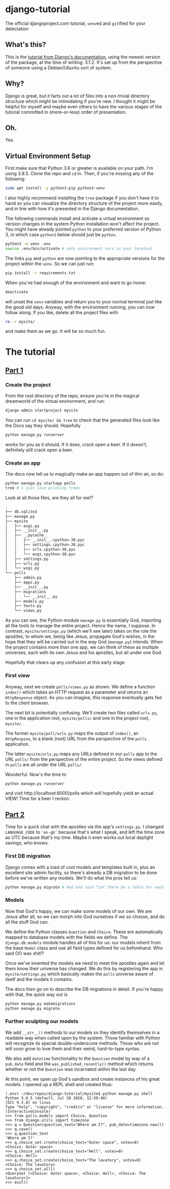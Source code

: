 # django-tutorial
The official djangoproject.com tutorial, ```venv```ed and ```git```ified for your delectation

## What's this?
This is the [tutorial from Django's documentation](https://docs.djangoproject.com/en/3.1/intro/tutorial01/), using the newest version of the package, at the time of writing: 3.1.2. It's set up from the perspective of someone using a Debian/Ubuntu sort of system. 

## Why?
Django is great, but it farts out a lot of files into a non-trivial directory structure which might be intimidating if you're new. I thought it might be helpful for myself and maybe even others to have the various stages of the tutorial committed in (more-or-less) order of presentation. 

## Oh.
Yes. 

## Virtual Environment Setup
First make sure that Python 3.6 or greater is available on your path. I'm using 3.8.5. Clone the repo and `cd` in. Then, if you're missing any of the following:
```bash
sudo apt install -y python3-pip python3-venv
```
I also highly recommend installing the ```tree``` package if you don't have it to hand so you can visualize the directory structure of the project more easily, and in line with how it's presented in the Django documentation. 

The following commands install and activate a virtual environment so version changes in the system Python installation won't affect the project. You might have already pointed ```python``` to your preferred version of Python 3, in which case ```python3``` below should just be ```python```. 
```bash
python3 -m venv .env 
source .env/bin/activate # sets environment vars in your terminal
```
The links ```pip``` and ```python``` are now pointing to the appropriate versions for the project within the ```venv```. So we can just run: 
```bash
pip install -r requirements.txt
```
When you've had enough of the environment and want to go home:
```bash
deactivate
```
will unset the `venv` variables and return you to your normal terminal just like the good old days. Anyway, with the environment running, you can now follow along. If you like, delete all the project files with 
```bash
rm -r mysite/
```

and make them as we go. It will be so much fun. 

#
# The tutorial
## [Part 1](https://docs.djangoproject.com/en/3.1/intro/tutorial01/)
### Create the project
From the root directory of the repo, ensure you're in the magical dreamworld of the virtual environment, and run:
```python
django-admin startproject mysite
```
You can run ```cd mysite/ && tree``` to check that the generated files look like the Docs say they should. Hopefully 
```python
python manage.py runserver
```
works for you as it should. If it does, crack open a beer. If it doesn't, definitely still crack open a beer. 

### Create an app
The docs now tell us to magically make an app happen out of thin air, so do:
```python
python manage.py startapp polls
tree # I just love printing trees
```
Look at all those files, are they all for me!?
```bash
.
├── db.sqlite3
├── manage.py
├── mysite
│   ├── asgi.py
│   ├── __init__.py
│   ├── __pycache__
│   │   ├── __init__.cpython-38.pyc
│   │   ├── settings.cpython-38.pyc
│   │   ├── urls.cpython-38.pyc
│   │   └── wsgi.cpython-38.pyc
│   ├── settings.py
│   ├── urls.py
│   └── wsgi.py
└── polls
    ├── admin.py
    ├── apps.py
    ├── __init__.py
    ├── migrations
    │   └── __init__.py
    ├── models.py
    ├── tests.py
    └── views.py
```
As you can see, the Python module ```manage.py``` is essentially God, importing all the tools to manage the entire project. Hence the name, I suppose. In contrast, ```mysite/settings.py``` (which we'll see later) takes on the role the apostles, to whom we, being like Jesus, propagate God's wishes, in the hope that they will be carried out in the way God (```manage.py```) intends. When the project contains more than one app, we can think of these as multiple universes, each with its own Jesus and his apostles, but all under one God.

 Hopefully that clears up any confusion at this early stage. 

### First view
Anyway, next we create ```polls/views.py``` as shown. We define a function ```index()``` which takes an HTTP request as a parameter and returns an ```HttpResponse``` object. As you can imagine, this response eventually gets fed to the client browser.

The next bit is potentially confusing. We'll create two files called ```urls.py```, one in the application root, ```mysite/polls/``` and one in the project root, ```mysite/```. 

The former ```mysite/poll/urls.py``` maps the output of ```index()```, an ```HttpRespose```, to a blank (root) URL from the perspective of the ```polls``` application. 

The latter ```mysite/urls.py``` maps any URLs defined in our ``polls`` app to the URL ```polls/``` from the perspective of the entire project. So the views defined in ```polls``` are all under the URL ```polls/```. 

Wonderful. Now's the time to 

```python
python manage.py runserver
```
and visit http://localhost:8000/polls which will hopefully yield an actual VIEW! Time for a beer I reckon. 

## [Part 2](https://docs.djangoproject.com/en/3.1/intro/tutorial02/)
Time for a quick chat with the apostles via the app's ```settings.py```. I changed ```LANGUAGE_CODE``` to ```'en-gb'``` because that's what I speak, and left the time zone as UTC because that's my time. Maybe it even works out local daylight savings, who knows. 

### First DB migration
Django comes with a load of cool models and templates built in, plus an excellent site admin facility, so there's already a DB migration to be done before we've written any models. We'll do what the pros tell us:
```python
python manage.py migrate # And God said "Let there be a table for each of my models"
```
### Models
Now that God's happy, we can make some models of our own. We are Jesus after all, so we can morph into God ourselves if we so choose, and do all the stuff God can.

We define the Python classes ```Question``` and ```Choice```. These are automatically mapped to database models with the fields we define. The ```django.db.models``` module handles all of this for us: our models inherit from the base ```Model``` class and use all field types defined for us beforehand. Who said OO was shit!?

Once we've invented the models we need to meet the apostles again and let them know their universe has changed. We do this by registering the app in ```mysite/settings.py``` which basically makes the ```polls``` universe aware of itself and the models it contains. 

The docs then go on to describe the DB migrations in detail. If you're happy with that, the quick way out is 
```python
python manage.py makemigrations
python manage.py migrate
```

### Further sculpting our models
We add ```__str__()``` methods to our models so they identify themselves in a readable way when called upon by the system. Those familiar with Python will recognize its special double-underscore methods. Those who are not will soon grow to love them and their weird, hard-to-type syntax. 

We also add ```datetime``` functionality to the ```Question``` model by way of a ```pub_date``` field and the ```was_published_recently()``` method which returns whether or not the ```Question``` was incarnated within the last day. 

At this point, we open up God's sandbox and create instances of his great models. I opened up a REPL shell and created thus:
```
(.env) ~/dev/repos/django-tutorial/mysite$ python manage.py shell
Python 3.8.5 (default, Jul 28 2020, 12:59:40) 
[GCC 9.3.0] on linux
Type "help", "copyright", "credits" or "license" for more information.
(InteractiveConsole)
>>> from polls.models import Choice, Question
>>> from django.utils import timezone
>>> q = Question(question_text="Where am I?", pub_date=timezone.now())
>>> q.save()
>>> q.question_text
'Where am I?'
>>> q.choice_set.create(choice_text="Outer space", votes=0)
<Choice: Outer space>
>>> q.choice_set.create(choice_text="Hell", votes=0)
<Choice: Hell>
>>> q.choice_set.create(choice_text="The lavatory", votes=0)
<Choice: The lavatory>
>>> q.choice_set.all()
<QuerySet [<Choice: Outer space>, <Choice: Hell>, <Choice: The lavatory>]>
>>> exit()
```